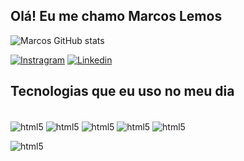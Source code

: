 ## Olá! Eu me chamo  Marcos Lemos  

![Marcos GitHub stats](https://github-readme-stats.vercel.app/api?username=marcosrlemos1&show_icons=true&theme=dracula)

[![Instragram](https://img.shields.io/badge/Instagram-E4405F?style=for-the-badge&logo=instagram&logoColor=white)](https://www.instagram.com.br/marcosrlemos)
[![Linkedin](https://img.shields.io/badge/LinkedIn-0077B5?style=for-the-badge&logo=linkedin&logoColor=white)]()

## Tecnologias que eu uso no meu dia

<div style="display: inline_block"><br/>
    <img align="center" alt="html5" src="https://img.shields.io/badge/Python-3776AB?style=for-the-badge&logo=python&logoColor=white"/>
    <img align="center" alt="html5" src="https://img.shields.io/badge/HTML5-E34F26?style=for-the-badge&logo=html5&logoColor=white"/>
    <img align="center" alt="html5" src="https://img.shields.io/badge/CSS-239120?&style=for-the-badge&logo=css3&logoColor=white"/>
    <img align="center" alt="html5" src="https://img.shields.io/badge/TypeScript-007ACC?style=for-the-badge&logo=typescript&logoColor=white"/>
    <img align="center" alt="html5" src="https://img.shields.io/badge/JavaScript-F7DF1E?style=for-the-badge&logo=javascript&logoColor=black"/>
    <p></p>
    <img align="center" alt="html5" src="https://img.shields.io/badge/C-00599C?style=for-the-badge&logo=c&logoColor=white"/>
</div>
